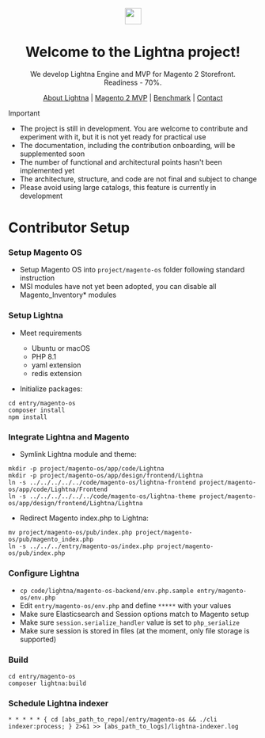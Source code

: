 <p align="center">
<a href="https://lightna.com">
<img src="https://lightna.com/asset/Lightna-Front/image/lightna-logo.svg" height="33 alt="Lightna Logo"/>
</a>
</p>

<h1 align="center">Welcome to the Lightna project!</h1>

<p align="center">
We develop Lightna Engine and MVP for Magento 2 Storefront.<br>
Readiness - 70%.
</p>

<p align="center">
<a href="https://lightna.com">About Lightna</a>
 | <a href="https://lightna.com/magento.html">Magento 2 MVP</a>
 | <a href="https://lightna.com/benchmark.html">Benchmark</a>
 | <a href="https://lightna.com/contact.html">Contact</a>
</p>

> [!IMPORTANT]
> * The project is still in development. You are welcome to contribute and experiment with it, but it is not yet ready for practical use
> * The documentation, including the contribution onboarding, will be supplemented soon
> * The number of functional and architectural points hasn't been implemented yet
> * The architecture, structure, and code are not final and subject to change
> * Please avoid using large catalogs, this feature is currently in development

# Contributor Setup

### Setup Magento OS
* Setup Magento OS into `project/magento-os` folder following standard instruction
* MSI modules have not yet been adopted, you can disable all Magento_Inventory* modules


### Setup Lightna
* Meet requirements
  * Ubuntu or macOS 
  * PHP 8.1
  * yaml extension
  * redis extension


* Initialize packages:
```
cd entry/magento-os
composer install
npm install
```


### Integrate Lightna and Magento
* Symlink Lightna module and theme:
```
mkdir -p project/magento-os/app/code/Lightna
mkdir -p project/magento-os/app/design/frontend/Lightna
ln -s ../../../../../code/magento-os/lightna-frontend project/magento-os/app/code/Lightna/Frontend
ln -s ../../../../../../code/magento-os/lightna-theme project/magento-os/app/design/frontend/Lightna/Lightna
```

* Redirect Magento index.php to Lightna:
```
mv project/magento-os/pub/index.php project/magento-os/pub/magento_index.php
ln -s ../../../entry/magento-os/index.php project/magento-os/pub/index.php
```

### Configure Lightna
* `cp code/lightna/magento-os-backend/env.php.sample entry/magento-os/env.php`
* Edit `entry/magento-os/env.php` and define `*****` with your values
* Make sure Elasticsearch and Session options match to Magento setup
* Make sure `session.serialize_handler` value is set to `php_serialize`
* Make sure session is stored in files (at the moment, only file storage is supported)


### Build
```
cd entry/magento-os
composer lightna:build
```


### Schedule Lightna indexer
```
* * * * * { cd [abs_path_to_repo]/entry/magento-os && ./cli indexer:process; } 2>&1 >> [abs_path_to_logs]/lightna-indexer.log
```

